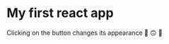 # My first react app

Clicking on the button changes its appearance :slightly_smiling_face: :upside_down_face: :slightly_smiling_face:

